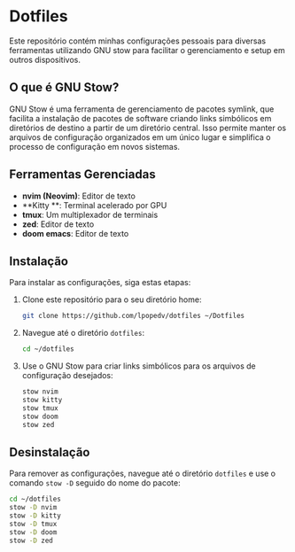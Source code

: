 # Dotfiles
Este repositório contém minhas configurações pessoais para diversas ferramentas utilizando GNU stow para facilitar o gerenciamento e setup em outros dispositivos.

## O que é GNU Stow?
GNU Stow é uma ferramenta de gerenciamento de pacotes symlink, que facilita a instalação de pacotes de software criando links simbólicos em diretórios de destino a partir de um diretório central. Isso permite manter os arquivos de configuração organizados em um único lugar e simplifica o processo de configuração em novos sistemas.

## Ferramentas Gerenciadas
- **nvim (Neovim)**: Editor de texto
- **Kitty **: Terminal acelerado por GPU
- **tmux**: Um multiplexador de terminais
- **zed**: Editor de texto
- **doom emacs**: Editor de texto

## Instalação
Para instalar as configurações, siga estas etapas:

1. Clone este repositório para o seu diretório home:
    ```bash
    git clone https://github.com/lpopedv/dotfiles ~/Dotfiles
    ```

2. Navegue até o diretório `dotfiles`:
    ```bash
    cd ~/dotfiles
    ```

3. Use o GNU Stow para criar links simbólicos para os arquivos de configuração desejados:
    ```bash
    stow nvim
    stow kitty
    stow tmux
    stow doom 
    stow zed
    ```

## Desinstalação
Para remover as configurações, navegue até o diretório `dotfiles` e use o comando `stow -D` seguido do nome do pacote:
```bash
cd ~/dotfiles
stow -D nvim
stow -D kitty
stow -D tmux
stow -D doom 
stow -D zed
